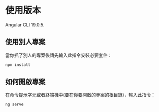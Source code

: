 # 使用版本

Angular CLI 19.0.5.

## 使用別人專案

當你抓了別人的專案後請先輸入此指令安裝必要套件：

```bash
npm install
```

## 如何開啟專案

在命令提示字元或者終端機中(要在你要開啟的專案的根目錄)，輸入此指令：

```bash
ng serve
```
